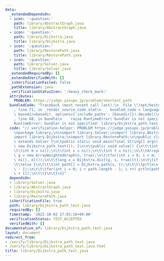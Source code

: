 ```yaml
---
data:
  _extendedDependsOn:
  - icon: ':question:'
    path: library/AbstractGraph.java
    title: library/AbstractGraph.java
  - icon: ':question:'
    path: library/Dijkstra.java
    title: library/Dijkstra.java
  - icon: ':question:'
    path: library/RestorePath.java
    title: library/RestorePath.java
  - icon: ':question:'
    path: library/Solver.java
    title: library/Solver.java
  _extendedRequiredBy: []
  _extendedVerifiedWith: []
  _isVerificationFailed: false
  _pathExtension: java
  _verificationStatusIcon: ':heavy_check_mark:'
  attributes:
    PROBLEM: https://judge.yosupo.jp/problem/shortest_path
  bundledCode: "Traceback (most recent call last):\n  File \"/opt/hostedtoolcache/Python/3.10.7/x64/lib/python3.10/site-packages/onlinejudge_verify/documentation/build.py\"\
    , line 71, in _render_source_code_stat\n    bundled_code = language.bundle(stat.path,\
    \ basedir=basedir, options={'include_paths': [basedir]}).decode()\n  File \"/opt/hostedtoolcache/Python/3.10.7/x64/lib/python3.10/site-packages/onlinejudge_verify/languages/user_defined.py\"\
    , line 68, in bundle\n    raise RuntimeError('bundler is not specified: {}'.format(str(path)))\n\
    RuntimeError: bundler is not specified: library/Dijkstra_path_test.java\n"
  code: "// verification-helper: PROBLEM https://judge.yosupo.jp/problem/shortest_path\n\
    \npackage library;\n\nimport library.Solver;\nimport library.AbstractGraph;\n\
    import library.Dijkstra;\nimport library.RestorePath;\n\npublic class Dijkstra_path_test\
    \ extends Solver {\n\tpublic static void main(final String[] args) { main(args,\
    \ new Dijkstra_path_test()); }\n\n\tpublic void solve() {\n\t\tint n = ni();\n\
    \t\tint m = ni();\n\t\tint s = ni();\n\t\tint t = ni();\n\t\tArrayWeightedGraph\
    \ g = new ArrayWeightedGraph(n, true);\n\t\tfor(int i = 0; i < m; i ++) g.add(ni(),\
    \ ni(), nl());\n\t\tlong x = Dijkstra.dist(g, s, true)[t];\n\t\tif(isINF(x)) prtln(-1);\n\
    \t\telse {\n\t\t\tint path[] = Dijkstra.path(s, t);\n\t\t\tprtln(x, path.length\
    \ - 1);\n\t\t\tfor(int i = 0; i < path.length - 1; i ++) prtln(path[i], path[i\
    \ + 1]);\n\t\t}\n\t}\n}"
  dependsOn:
  - library/Solver.java
  - library/AbstractGraph.java
  - library/Dijkstra.java
  - library/RestorePath.java
  isVerificationFile: true
  path: library/Dijkstra_path_test.java
  requiredBy: []
  timestamp: '2022-10-02 17:01:16+09:00'
  verificationStatus: TEST_ACCEPTED
  verifiedWith: []
documentation_of: library/Dijkstra_path_test.java
layout: document
redirect_from:
- /verify/library/Dijkstra_path_test.java
- /verify/library/Dijkstra_path_test.java.html
title: library/Dijkstra_path_test.java
---
```

